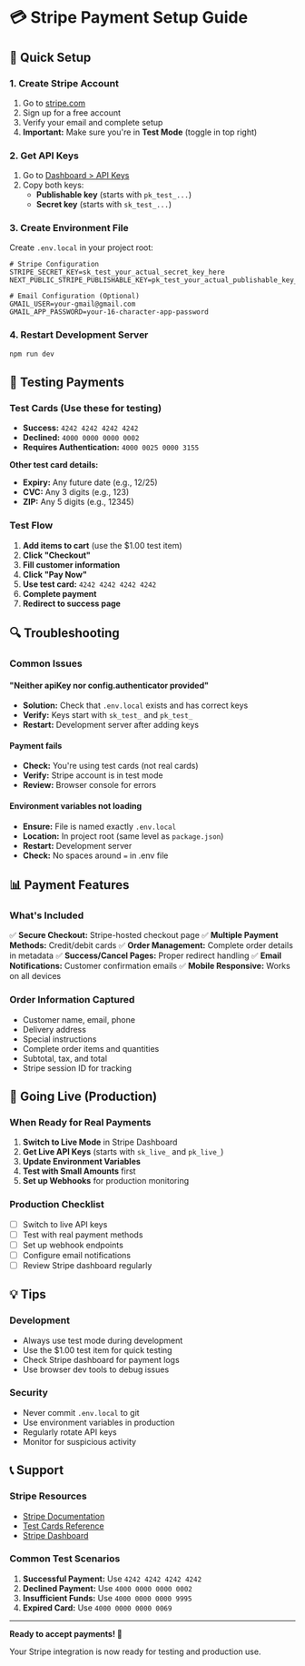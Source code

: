 # 💳 Stripe Payment Setup Guide

## 🚀 Quick Setup

### 1. Create Stripe Account
1. Go to [stripe.com](https://stripe.com)
2. Sign up for a free account
3. Verify your email and complete setup
4. **Important:** Make sure you're in **Test Mode** (toggle in top right)

### 2. Get API Keys
1. Go to [Dashboard > API Keys](https://dashboard.stripe.com/apikeys)
2. Copy both keys:
   - **Publishable key** (starts with `pk_test_...`)
   - **Secret key** (starts with `sk_test_...`)

### 3. Create Environment File
Create `.env.local` in your project root:

```env
# Stripe Configuration
STRIPE_SECRET_KEY=sk_test_your_actual_secret_key_here
NEXT_PUBLIC_STRIPE_PUBLISHABLE_KEY=pk_test_your_actual_publishable_key_here

# Email Configuration (Optional)
GMAIL_USER=your-gmail@gmail.com
GMAIL_APP_PASSWORD=your-16-character-app-password
```

### 4. Restart Development Server
```bash
npm run dev
```

## 🧪 Testing Payments

### Test Cards (Use these for testing)
- **Success:** `4242 4242 4242 4242`
- **Declined:** `4000 0000 0000 0002`
- **Requires Authentication:** `4000 0025 0000 3155`

**Other test card details:**
- **Expiry:** Any future date (e.g., 12/25)
- **CVC:** Any 3 digits (e.g., 123)
- **ZIP:** Any 5 digits (e.g., 12345)

### Test Flow
1. **Add items to cart** (use the $1.00 test item)
2. **Click "Checkout"**
3. **Fill customer information**
4. **Click "Pay Now"**
5. **Use test card:** `4242 4242 4242 4242`
6. **Complete payment**
7. **Redirect to success page**

## 🔍 Troubleshooting

### Common Issues

#### "Neither apiKey nor config.authenticator provided"
- **Solution:** Check that `.env.local` exists and has correct keys
- **Verify:** Keys start with `sk_test_` and `pk_test_`
- **Restart:** Development server after adding keys

#### Payment fails
- **Check:** You're using test cards (not real cards)
- **Verify:** Stripe account is in test mode
- **Review:** Browser console for errors

#### Environment variables not loading
- **Ensure:** File is named exactly `.env.local`
- **Location:** In project root (same level as `package.json`)
- **Restart:** Development server
- **Check:** No spaces around `=` in .env file

## 📊 Payment Features

### What's Included
✅ **Secure Checkout:** Stripe-hosted checkout page
✅ **Multiple Payment Methods:** Credit/debit cards
✅ **Order Management:** Complete order details in metadata
✅ **Success/Cancel Pages:** Proper redirect handling
✅ **Email Notifications:** Customer confirmation emails
✅ **Mobile Responsive:** Works on all devices

### Order Information Captured
- Customer name, email, phone
- Delivery address
- Special instructions
- Complete order items and quantities
- Subtotal, tax, and total
- Stripe session ID for tracking

## 🚀 Going Live (Production)

### When Ready for Real Payments
1. **Switch to Live Mode** in Stripe Dashboard
2. **Get Live API Keys** (starts with `sk_live_` and `pk_live_`)
3. **Update Environment Variables**
4. **Test with Small Amounts** first
5. **Set up Webhooks** for production monitoring

### Production Checklist
- [ ] Switch to live API keys
- [ ] Test with real payment methods
- [ ] Set up webhook endpoints
- [ ] Configure email notifications
- [ ] Review Stripe dashboard regularly

## 💡 Tips

### Development
- Always use test mode during development
- Use the $1.00 test item for quick testing
- Check Stripe dashboard for payment logs
- Use browser dev tools to debug issues

### Security
- Never commit `.env.local` to git
- Use environment variables in production
- Regularly rotate API keys
- Monitor for suspicious activity

## 📞 Support

### Stripe Resources
- [Stripe Documentation](https://stripe.com/docs)
- [Test Cards Reference](https://stripe.com/docs/testing#cards)
- [Stripe Dashboard](https://dashboard.stripe.com)

### Common Test Scenarios
1. **Successful Payment:** Use `4242 4242 4242 4242`
2. **Declined Payment:** Use `4000 0000 0000 0002`
3. **Insufficient Funds:** Use `4000 0000 0000 9995`
4. **Expired Card:** Use `4000 0000 0000 0069`

---

**Ready to accept payments! 🎉**

Your Stripe integration is now ready for testing and production use.
